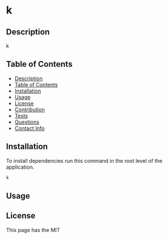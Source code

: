 # k


  ## Description  
  
k


  ## Table of Contents 

  - [Description](#description)
  - [Table of Contents](#table-of-contents)
  - [Installation](#installation)
  - [Usage](#usage)
  - [License](#license)
  - [Contribution](#contribution)
  - [Tests](#tests)
  - [Questions](#questions)
  - [Contact Info](#contact-info)


  ## Installation

  To install dependencies run this command in the root level of the application.


```bash 
k
```


## Usage 


## License
This page has the MIT
